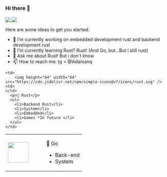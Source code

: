 ### Hi there 👋

<a href="https://github.com/anuraghazra/github-readme-stats">
  <img align="center" src="https://github-readme-stats.vercel.app/api?username=Adamanr&hide_border=true&show_icons=true&theme=moltack"/>
</a>
<a href="https://github.com/anuraghazra/convoychat">
  <img align="center" src="https://github-readme-stats.vercel.app/api/top-langs/?username=Adamanr&hide_border=true&theme=moltack" />
</a>

</div>

Here are some ideas to get you started:

- 🔭 I’m currently working on embedded development rust and backend development rust
- 🌱 I’m currently learning Rust? Rust! (And Go, but...But i still rust) 
- 💬 Ask me about Rust! But i don`t know
- 📫 How to reach me: tg = @Adamanq 
<table style="border:none">
  <tr>
    <td>
    <img height="64" width="64" src="https://cdn.jsdelivr.net/npm/simple-icons@v7/icons/go.svg" />
    </td>
    <td style="width:50%">   
       <p>🤙 Go</p>
      <ul>
        <li>Back-end</li>
        <li>System</li>
      </ul>
    </td>
    
    <td> 
        <img height="64" width="64" src="https://cdn.jsdelivr.net/npm/simple-icons@v7/icons/rust.svg" />
    <td>  
    </td>
      <p>🦀 Rust</p>
      <ul>
        <li>Backend Rust</li>
        <li>System</li>
        <li>Embedded</li>
        <li>Games *In future </li>
      </ul>
    </td> 
  <tr>    
</table>
  



